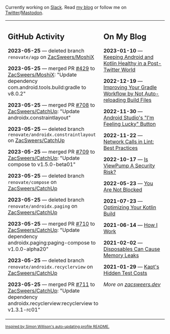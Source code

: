 Currently working on [Slack](https://slack.com/). Read [my blog](https://zacsweers.dev/) or follow me on [Twitter](https://twitter.com/ZacSweers)/[Mastodon](https://hachyderm.io/@ZacSweers).

<table><tr><td valign="top" width="60%">

## GitHub Activity
<!-- githubActivity starts -->
**2023-05-25** — deleted branch `renovate/agp` on [ZacSweers/MoshiX](https://github.com/ZacSweers/MoshiX)

**2023-05-25** — merged PR [#429](https://github.com/ZacSweers/MoshiX/pull/429) to [ZacSweers/MoshiX](https://github.com/ZacSweers/MoshiX): "Update dependency com.android.tools.build:gradle to v8.0.2"

**2023-05-25** — merged PR [#708](https://github.com/ZacSweers/CatchUp/pull/708) to [ZacSweers/CatchUp](https://github.com/ZacSweers/CatchUp): "Update androidx.constraintlayout"

**2023-05-25** — deleted branch `renovate/androidx.constraintlayout` on [ZacSweers/CatchUp](https://github.com/ZacSweers/CatchUp)

**2023-05-25** — merged PR [#709](https://github.com/ZacSweers/CatchUp/pull/709) to [ZacSweers/CatchUp](https://github.com/ZacSweers/CatchUp): "Update compose to v1.5.0-beta01"

**2023-05-25** — deleted branch `renovate/compose` on [ZacSweers/CatchUp](https://github.com/ZacSweers/CatchUp)

**2023-05-25** — deleted branch `renovate/androidx.paging` on [ZacSweers/CatchUp](https://github.com/ZacSweers/CatchUp)

**2023-05-25** — merged PR [#710](https://github.com/ZacSweers/CatchUp/pull/710) to [ZacSweers/CatchUp](https://github.com/ZacSweers/CatchUp): "Update dependency androidx.paging:paging-compose to v1.0.0-alpha20"

**2023-05-25** — deleted branch `renovate/androidx.recyclerview` on [ZacSweers/CatchUp](https://github.com/ZacSweers/CatchUp)

**2023-05-25** — merged PR [#711](https://github.com/ZacSweers/CatchUp/pull/711) to [ZacSweers/CatchUp](https://github.com/ZacSweers/CatchUp): "Update dependency androidx.recyclerview:recyclerview to v1.3.1-rc01"
<!-- githubActivity ends -->
</td><td valign="top" width="40%">

## On My Blog
<!-- blog starts -->
**2023-01-10** — [Keeping Android and Kotlin Healthy in a Post-Twitter World](https://www.zacsweers.dev/keeping-android-healthy/)

**2022-12-19** — [Improving Your Gradle Workflow by Not Auto-reloading Build Files](https://www.zacsweers.dev/improving-your-workflow-by-not-auto-reloading-build-files/)

**2022-11-30** — [Android Studio's "I'm Feeling Lucky" Button](https://www.zacsweers.dev/android-studios-im-feeling-lucky-button/)

**2022-11-22** — [Network Calls in Lint: Best Practices](https://www.zacsweers.dev/network-calls-in-lint-best-practices/)

**2022-10-17** — [Is ViewPump A Security Risk?](https://www.zacsweers.dev/is-viewpump-a-security-risk/)

**2022-05-23** — [You Are Not Blocked](https://www.zacsweers.dev/you-are-not-blocked/)

**2021-07-23** — [Optimizing Your Kotlin Build](https://www.zacsweers.dev/optimizing-your-kotlin-build/)

**2021-06-14** — [How I Work](https://www.zacsweers.dev/how-i-work/)

**2021-02-02** — [Disposables Can Cause Memory Leaks](https://www.zacsweers.dev/disposables-can-cause-memory-leaks/)

**2021-01-29** — [Kapt's Hidden Test Costs](https://www.zacsweers.dev/kapts-hidden-test-costs/)
<!-- blog ends -->
_More on [zacsweers.dev](https://zacsweers.dev/)_
</td></tr></table>

<sub><a href="https://simonwillison.net/2020/Jul/10/self-updating-profile-readme/">Inspired by Simon Willison's auto-updating profile README.</a></sub>